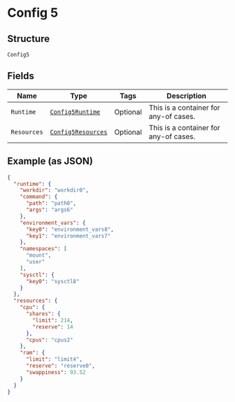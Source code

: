 
# Config 5

## Structure

`Config5`

## Fields

| Name | Type | Tags | Description |
|  --- | --- | --- | --- |
| `Runtime` | [`Config5Runtime`](../../doc/models/containers/config-5-runtime.md) | Optional | This is a container for any-of cases. |
| `Resources` | [`Config5Resources`](../../doc/models/containers/config-5-resources.md) | Optional | This is a container for any-of cases. |

## Example (as JSON)

```json
{
  "runtime": {
    "workdir": "workdir0",
    "command": {
      "path": "path0",
      "args": "args6"
    },
    "environment_vars": {
      "key0": "environment_vars8",
      "key1": "environment_vars7"
    },
    "namespaces": [
      "mount",
      "user"
    ],
    "sysctl": {
      "key0": "sysctl8"
    }
  },
  "resources": {
    "cpu": {
      "shares": {
        "limit": 214,
        "reserve": 14
      },
      "cpus": "cpus2"
    },
    "ram": {
      "limit": "limit4",
      "reserve": "reserve0",
      "swappiness": 93.52
    }
  }
}
```


